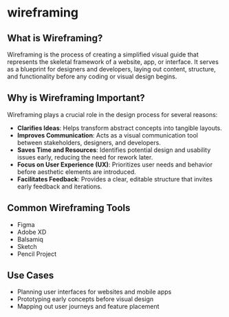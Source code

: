 # wireframing
## What is Wireframing?

Wireframing is the process of creating a simplified visual guide that represents the skeletal framework of a website, app, or interface. It serves as a blueprint for designers and developers, laying out content, structure, and functionality before any coding or visual design begins.

##  Why is Wireframing Important?

Wireframing plays a crucial role in the design process for several reasons:

- **Clarifies Ideas**: Helps transform abstract concepts into tangible layouts.
- **Improves Communication**: Acts as a visual communication tool between stakeholders, designers, and developers.
- **Saves Time and Resources**: Identifies potential design and usability issues early, reducing the need for rework later.
- **Focus on User Experience (UX)**: Prioritizes user needs and behavior before aesthetic elements are introduced.
- **Facilitates Feedback**: Provides a clear, editable structure that invites early feedback and iterations.

## Common Wireframing Tools

- Figma
- Adobe XD
- Balsamiq
- Sketch
- Pencil Project

##  Use Cases

- Planning user interfaces for websites and mobile apps
- Prototyping early concepts before visual design
- Mapping out user journeys and feature placement
